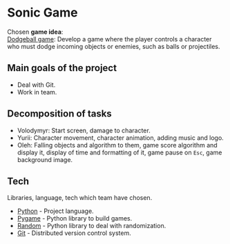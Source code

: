 # Sonic Game

Chosen **game idea**:<br />
<ins>Dodgeball game</ins>: Develop a game where the player controls a character who must dodge incoming objects or enemies, such as balls or projectiles.

## Main goals of the project
- Deal with Git.
- Work in team.

## Decomposition of tasks

- Volodymyr: Start screen, damage to character.
- Yurii: Character movement, character animation, adding music and logo.
- Oleh: Falling objects and algorithm to them, game score algorithm and display it, display of time and formatting of it, game pause on `Esc`, game background image. 

## Tech

Libraries, language, tech which team have chosen.

- [Python](https://docs.python.org/3/) - Project language.
- [Pygame](https://www.pygame.org/docs/) - Python library to build games. 
- [Random](https://docs.python.org/3/library/random.html) - Python library to deal with randomization.
- [Git](https://git-scm.com/) - Distributed version control system.
